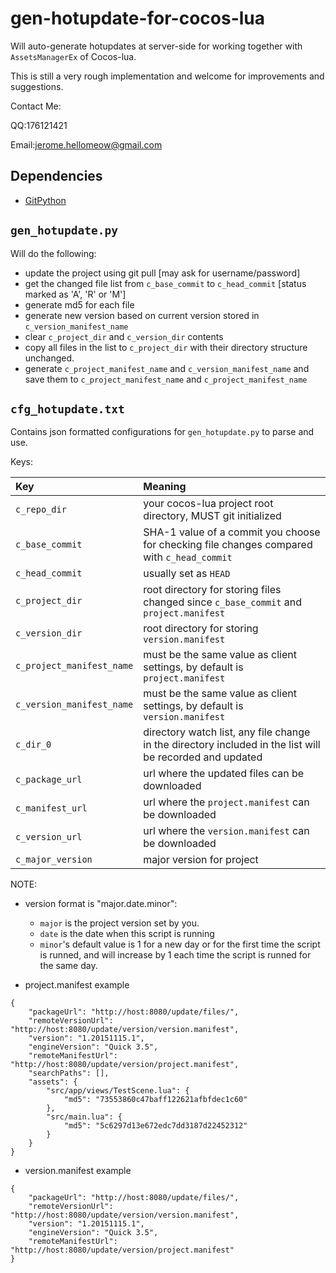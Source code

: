 # gen-hotupdate-for-cocos-lua

Will auto-generate hotupdates at server-side for working together with `AssetsManagerEx` of Cocos-lua.

This is still a very rough implementation and welcome for improvements and suggestions.

Contact Me:

QQ:176121421

Email:jerome.hellomeow@gmail.com

## Dependencies

* [GitPython](http://t.cn/RUTulbV?u=1676472840&m=3909405524993036&cu=1676472840)

## `gen_hotupdate.py`

Will do the following:

* update the project using git pull [may ask for username/password]
* get the changed file list from `c_base_commit` to `c_head_commit` [status marked as 'A', 'R' or 'M']
* generate md5 for each file
* generate new version based on current version stored in `c_version_manifest_name`
* clear `c_project_dir` and `c_version_dir` contents
* copy all files in the list to `c_project_dir` with their directory structure unchanged.
* generate `c_project_manifest_name` and `c_version_manifest_name` and save them to `c_project_manifest_name` and `c_project_manifest_name`

## `cfg_hotupdate.txt`

Contains json formatted configurations for `gen_hotupdate.py` to parse and use.

Keys:

Key|Meaning
:---|:---
`c_repo_dir`|your cocos-lua project root directory, MUST git initialized
`c_base_commit`|SHA-1 value of a commit you choose for checking file changes compared with `c_head_commit`
`c_head_commit`|usually set as `HEAD`
`c_project_dir`|root directory for storing files changed since `c_base_commit` and `project.manifest`
`c_version_dir`|root directory for storing `version.manifest`
`c_project_manifest_name`|must be the same value as client settings, by default is `project.manifest`
`c_version_manifest_name`|must be the same value as client settings, by default is `version.manifest`
`c_dir_0`|directory watch list, any file change in the directory included in the list will be recorded and updated
`c_package_url` | url where the updated files can  be downloaded
`c_manifest_url` | url where the `project.manifest` can be downloaded
`c_version_url`| url where the `version.manifest` can be downloaded
`c_major_version` | major version for project


NOTE:

* version format is "major.date.minor":
	* `major` is the project version set by you.
	* `date` is the date when this script is running
	* `minor`'s default value is 1 for a new day or for the first time the script is runned, and will increase by 1 each time the script is runned for the same day.

* project.manifest example

```
{
    "packageUrl": "http://host:8080/update/files/",
    "remoteVersionUrl": "http://host:8080/update/version/version.manifest",
    "version": "1.20151115.1",
    "engineVersion": "Quick 3.5",
    "remoteManifestUrl": "http://host:8080/update/version/project.manifest",
    "searchPaths": [],
    "assets": {
        "src/app/views/TestScene.lua": {
            "md5": "73553860c47baff122621afbfdec1c60"
        },
        "src/main.lua": {
            "md5": "5c6297d13e672edc7dd3187d22452312"
        }
    }
}
```
* version.manifest example

```
{
    "packageUrl": "http://host:8080/update/files/",
    "remoteVersionUrl": "http://host:8080/update/version/version.manifest",
    "version": "1.20151115.1",
    "engineVersion": "Quick 3.5",
    "remoteManifestUrl": "http://host:8080/update/version/project.manifest"
}
```
